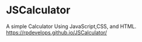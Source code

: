 # JSCalculator
A simple Calculator Using JavaScript,CSS, and HTML.
https://rpdevelops.github.io/JSCalculator/
